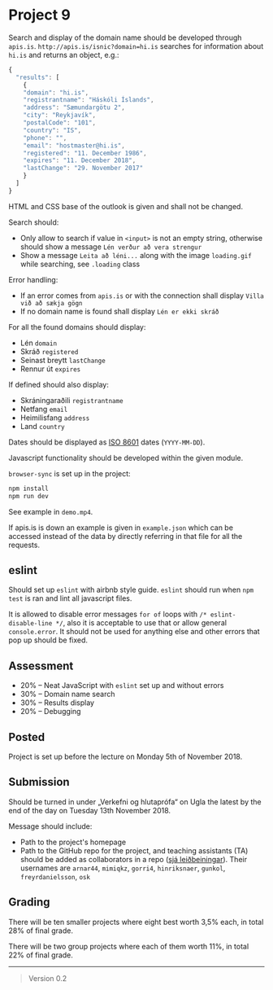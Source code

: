 # Project 9

Search and display of the domain name should be developed through `apis.is`. `http://apis.is/isnic?domain=hi.is` searches for information about `hi.is` and returns an object, e.g.:

```javascript
{
  "results": [
    {
    "domain": "hi.is",
    "registrantname": "Háskóli Íslands",
    "address": "Sæmundargötu 2",
    "city": "Reykjavík",
    "postalCode": "101",
    "country": "IS",
    "phone": "",
    "email": "hostmaster@hi.is",
    "registered": "11. December 1986",
    "expires": "11. December 2018",
    "lastChange": "29. November 2017"
    }
  ]
}
```

HTML and CSS base of the outlook is given and shall not be changed.

Search should:

* Only allow to search if value in `<input>` is not an empty string, otherwise should show a message `Lén verður að vera strengur`
* Show a message `Leita að léni...` along with the image `loading.gif` while searching, see `.loading` class

Error handling:

* If an error comes from `apis.is` or with the connection shall display `Villa við að sækja gögn`
* If no domain name is found shall display `Lén er ekki skráð`

For all the found domains should display:

* Lén `domain`
* Skráð `registered`
* Seinast breytt `lastChange`
* Rennur út `expires`

If defined should also display:

* Skráningaraðili `registrantname`
* Netfang `email`
* Heimilisfang `address`
* Land `country`

Dates should be displayed as [ISO 8601](https://en.wikipedia.org/wiki/ISO_8601) dates (`YYYY-MM-DD`).

Javascript functionality should be developed within the given module.

`browser-sync` is set up in the project:

```bash
npm install
npm run dev
```

See example in `demo.mp4`.

If apis.is is down an example is given in `example.json` which can be accessed instead of the data by directly referring in that file for all the requests.

## eslint

Should set up `eslint` with airbnb style guide. `eslint` should run when `npm test` is ran and lint all javascript files.

It is allowed to disable error messages `for of` loops with `/* eslint-disable-line */`, also it is acceptable to use that or allow general `console.error`. It should not be used for anything else and other errors that pop up should be fixed.

## Assessment

* 20% – Neat JavaScript with `eslint` set up and without errors
* 30% – Domain name search
* 30% – Results display
* 20% – Debugging

## Posted

Project is set up before the lecture on Monday 5th of November 2018.

## Submission

Should be turned in under „Verkefni og hlutaprófa“ on Ugla the latest by the end of the day on Tuesday 13th November 2018.

Message should include:

* Path to the project's homepage
* Path to the GitHub repo for the project, and teaching assistants (TA) should be added as collaborators in a repo ([sjá leiðbeiningar](https://help.github.com/articles/inviting-collaborators-to-a-personal-repository/)). Their usernames are `arnar44`, `mimiqkz`, `gorri4`, `hinriksnaer`, `gunkol`, `freyrdanielsson`, `osk`

## Grading

There will be ten smaller projects where eight best worth 3,5% each, in total 28% of final grade.

There will be two group projects where each of them worth 11%, in total 22% of final grade.

---

> Version 0.2
